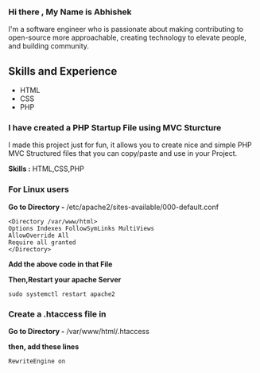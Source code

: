### Hi there , My Name is Abhishek
I'm a software engineer who is passionate about making contributing to open-source more approachable, creating technology to elevate people, and building community.
## Skills and Experience
* HTML
* CSS
* PHP


### I have created a PHP Startup File using MVC Sturcture
I made this project just for fun, it allows you to create nice and simple PHP MVC Structured files that you can copy/paste and use in your Project.

**Skills :** HTML,CSS,PHP


### For Linux users
**Go to Directory -** /etc/apache2/sites-available/000-default.conf

    <Directory /var/www/html>
    Options Indexes FollowSymLinks MultiViews
    AllowOverride All
    Require all granted
    </Directory>

**Add the above code in that File**

**Then,Restart your apache Server** 

    sudo systemctl restart apache2

### Create a .htaccess file in 
**Go to Directory -** /var/www/html/.htaccess

**then, add these lines**

    RewriteEngine on
